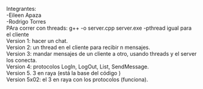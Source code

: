 Integrantes:<br>
-Eileen Apaza<br>
-Rodrigo Torres<br>
PAra correr con threads: g++ -o server.cpp server.exe -pthread igual para el cliente<br>
Version 1: hacer un chat.<br>
Version 2: un thread en el cliente para recibir n mensajes.<br>
Version 3: mandar mensajes de un cliente a otro, usando threads y el server los conecta. <br>
Version 4: protocolos LogIn, LogOut, List, SendMessage.<br>
Version 5. 3 en raya (está la base del código )<br>
Version 5x02:  el 3 en raya con los protocolos (funciona).
